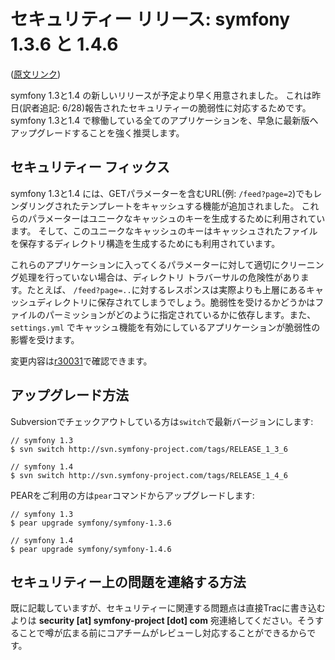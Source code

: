 セキュリティー リリース: symfony 1.3.6 と 1.4.6
===============================================

([原文リンク](http://www.symfony-project.org/blog/2010/06/29/security-release-symfony-1-3-6-and-1-4-6))

symfony 1.3と1.4 の新しいリリースが予定より早く用意されました。
これは昨日(訳者追記: 6/28)報告されたセキュリティーの脆弱性に対応するためです。
symfony 1.3と1.4 で稼働している全てのアプリケーションを、早急に最新版へアップグレードすることを強く推奨します。


セキュリティー フィックス
-------------------------

symfony 1.3と1.4 には、GETパラメーターを含むURL(例: `/feed?page=2`)でもレンダリングされたテンプレートをキャッシュする機能が追加されました。
これらのパラメーターはユニークなキャッシュのキーを生成するために利用されています。
そして、このユニークなキャッシュのキーはキャッシュされたファイルを保存するディレクトリ構造を生成するためにも利用されています。

これらのアプリケーションに入ってくるパラメーターに対して適切にクリーニング処理を行っていない場合は、ディレクトリ トラバーサルの危険性があります。たとえば、 `/feed?page=..`に対するレスポンスは実際よりも上層にあるキャッシュディレクトリに保存されてしまうでしょう。脆弱性を受けるかどうかはファイルのパーミッションがどのように指定されているかに依存します。また、`settings.yml` でキャッシュ機能を有効にしているアプリケーションが脆弱性の影響を受けます。

変更内容は[r30031](http://trac.symfony-project.org/changeset/30031)で確認できます。


アップグレード方法
------------------

Subversionでチェックアウトしている方は`switch`で最新バージョンにします:

    // symfony 1.3
    $ svn switch http://svn.symfony-project.com/tags/RELEASE_1_3_6

    // symfony 1.4
    $ svn switch http://svn.symfony-project.com/tags/RELEASE_1_4_6

PEARをご利用の方は`pear`コマンドからアップグレードします:

    // symfony 1.3
    $ pear upgrade symfony/symfony-1.3.6

    // symfony 1.4
    $ pear upgrade symfony/symfony-1.4.6


セキュリティー上の問題を連絡する方法
------------------------------------

既に記載していますが、セキュリティーに関連する問題点は直接Tracに書き込むよりは **security [at] symfony-project [dot] com** 宛連絡してください。そうすることで噂が広まる前にコアチームがレビューし対応することができるからです。
